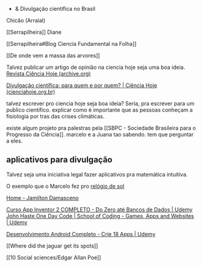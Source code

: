 - & Divulgação científica no Brasil

Chicão (Arraial)

[[Serrapilheira]]
Diane

[[Serrapilheira#Blog Ciencia Fundamental na Folha]]

[[De onde vem a massa das arvores]]

Talvez publicar um artigo de opinião na ciencia hoje seja uma boa ideia.
[Revista Ciência Hoje (archive.org)](https://web.archive.org/web/20050210211053/http://cienciahoje.uol.com.br/view/3190)

[Divulgação científica: para quem e por quem? | Ciência Hoje (cienciahoje.org.br)](https://cienciahoje.org.br/coluna/divulgacao-cientifica-para-quem-e-por-quem/)

talvez escrever pro ciencia hoje seja boa ideia?
	Seria, pra escrever para um publico cientifico. explicar como é importante que as pessoas conheçam a fisiologia por tras das crises climáticas.

existe algum projeto pra palestras pela [[SBPC - Sociedade Brasileira para o Progresso da Ciência]]. marcelo e a Juana tao sabendo. tem que perguntar a eles.


## aplicativos para divulgação

Talvez seja uma iniciativa legal fazer aplicativos pra matemática intuitiva.

O exemplo que o Marcelo fez pro [relógio de sol](https://drive.google.com/file/d/1Te9Gy4z_PV32rmtWZ950TTjABPUP4vzb/view?usp=drivesdk) 

[Home - Jamilton Damasceno](https://jamiltondamasceno.com.br/)

[Curso App Inventor 2 COMPLETO - Do Zero até Bancos de Dados | Udemy](https://www.udemy.com/course/curso-app-inventor-2-completo-bancos-de-dados-fusion-tables-tiny-db/)
[John Haste One Day Code | School of Coding - Games, Apps and Websites | Udemy](https://www.udemy.com/user/joao-victor-santos-pinho-teixeira/)

[Desenvolvimento Android Completo - Crie 18 Apps | Udemy](https://www.udemy.com/course/curso-de-desenvolvimento-android-oreo/)

[[Where did the jaguar get its spots]]

[[10 Social sciences/Edgar Allan Poe]]
